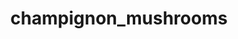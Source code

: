 ---
title: champignon_mushrooms
title_small: Грибы шампиньоны сушеные
lang: "ru"

categorie: dried_mushrooms

title_text: "Занимают особое место на потребительской полке. Используют как полноценную замену свежим грибам."

layout: products_in_ru
popular: "no"

description: "<p>За последнее время грибы шампиньоны смогли заслужить небывалую популярность среди потребителей во всем мире. Особое место на потребительской полке занимают сушеные шампиньоны. Их используют как полноценную замену свежим грибам.</p>
<p>На основе сушеных шампиньонов изготавливают грибную приправу или порошок, который используют в процессе приготовления первых и основных блюд, а также салатов. </p>"
permalink: "/ru/products/dried_mushrooms/champignon_mushrooms"
specifications: [
    {
        head_text: "Склад:",
        body_text: "Гриби печериці",
    },
    {
        head_text: "Упаковка:",
        body_text: "Полиэтиленовый пакет, крафт - пакет",
    },
    {
        head_text: "Тип обработки:",
        body_text: "Сушеные",
    },
    {
        head_text: "Вид:",
        body_text: "Слайсы ",
    },
    {
        head_text: "Вес:",
        body_text: "15г; 30г; 100г; 500г",
    },
    {
        head_text: "Пищевая ценность в 100г продукта:",
        body_text: "Белки: 42г; Жиры: 9,5г; Углеводы: 1,0г;",
    },
    {
        head_text: "Энергетическая ценность в 100г продукта:",
        body_text: "258,0ккал (1076 кДж).",
    },
    {
        head_text: "Страна-производитель:",
        body_text: "Украина",
    },
    {
        head_text: "Срок хранения:",
        body_text: "24 месяца",
    },
    {
        head_text: "Условия хранения:",
        body_text: "Температура 5-25ᵒС, относительная влажность воздуха не более 75%",
    },
    {
        head_text: "Нормативная документация:",
        body_text: "ТУ У 10.8-2427610970-003:2019",
    },
    {
        head_text: "Цена:",
        body_text: "Договорная",
    },
]
---